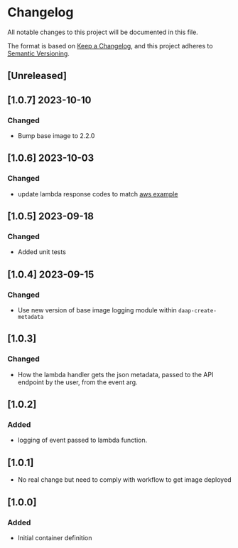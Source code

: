 <!-- markdownlint-disable MD003 -->

# Changelog

All notable changes to this project will be documented in this file.

The format is based on [Keep a Changelog](https://keepachangelog.com/en/1.0.0/),
and this project adheres to [Semantic Versioning](https://semver.org/spec/v2.0.0.html).

## [Unreleased]

## [1.0.7] 2023-10-10

### Changed

- Bump base image to 2.2.0

## [1.0.6] 2023-10-03

### Changed

- update lambda response codes to match [aws example](https://github.com/awsdocs/aws-doc-sdk-examples/blob/main/python/example_code/lambda/lambda_handler_rest.py)

## [1.0.5] 2023-09-18

### Changed

- Added unit tests

## [1.0.4] 2023-09-15

### Changed

- Use new version of base image logging module within `daap-create-metadata`

## [1.0.3]

### Changed

- How the lambda handler gets the json metadata, passed to the API endpoint
  by the user, from the event arg.

## [1.0.2]

### Added

- logging of event passed to lambda function.

## [1.0.1]

- No real change but need to comply with workflow to
  get image deployed

## [1.0.0]

### Added

- Initial container definition
